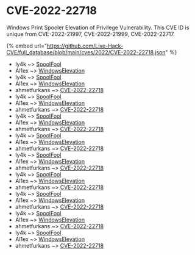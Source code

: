 # CVE-2022-22718

Windows Print Spooler Elevation of Privilege Vulnerability. This CVE ID is unique from CVE-2022-21997, CVE-2022-21999, CVE-2022-22717.

{% embed url="https://github.com/Live-Hack-CVE/full_database/blob/main/cves/2022/CVE-2022-22718.json" %}


* ly4k ~> [SpoolFool](https://www.alice-snow.ru/2022/database/cve-2022-22718/spoolfool-ly4k)
* Al1ex ~> [WindowsElevation](https://www.alice-snow.ru/2022/database/cve-2022-22718/windowselevation-al1ex)
* ly4k ~> [SpoolFool](https://www.alice-snow.ru/2022/database/cve-2022-22718/spoolfool-ly4k)
* Al1ex ~> [WindowsElevation](https://www.alice-snow.ru/2022/database/cve-2022-22718/windowselevation-al1ex)
* ahmetfurkans ~> [CVE-2022-22718](https://www.alice-snow.ru/2022/database/cve-2022-22718/cve-2022-22718-ahmetfurkans)
* ly4k ~> [SpoolFool](https://www.alice-snow.ru/2022/database/cve-2022-22718/spoolfool-ly4k)
* Al1ex ~> [WindowsElevation](https://www.alice-snow.ru/2022/database/cve-2022-22718/windowselevation-al1ex)
* ahmetfurkans ~> [CVE-2022-22718](https://www.alice-snow.ru/2022/database/cve-2022-22718/cve-2022-22718-ahmetfurkans)
* ly4k ~> [SpoolFool](https://www.alice-snow.ru/2022/database/cve-2022-22718/spoolfool-ly4k)
* Al1ex ~> [WindowsElevation](https://www.alice-snow.ru/2022/database/cve-2022-22718/windowselevation-al1ex)
* ahmetfurkans ~> [CVE-2022-22718](https://www.alice-snow.ru/2022/database/cve-2022-22718/cve-2022-22718-ahmetfurkans)
* ly4k ~> [SpoolFool](https://www.alice-snow.ru/2022/database/cve-2022-22718/spoolfool-ly4k)
* Al1ex ~> [WindowsElevation](https://www.alice-snow.ru/2022/database/cve-2022-22718/windowselevation-al1ex)
* ahmetfurkans ~> [CVE-2022-22718](https://www.alice-snow.ru/2022/database/cve-2022-22718/cve-2022-22718-ahmetfurkans)
* ly4k ~> [SpoolFool](https://www.alice-snow.ru/2022/database/cve-2022-22718/spoolfool-ly4k)
* Al1ex ~> [WindowsElevation](https://www.alice-snow.ru/2022/database/cve-2022-22718/windowselevation-al1ex)
* ahmetfurkans ~> [CVE-2022-22718](https://www.alice-snow.ru/2022/database/cve-2022-22718/cve-2022-22718-ahmetfurkans)
* ly4k ~> [SpoolFool](https://www.alice-snow.ru/2022/database/cve-2022-22718/spoolfool-ly4k)
* Al1ex ~> [WindowsElevation](https://www.alice-snow.ru/2022/database/cve-2022-22718/windowselevation-al1ex)
* ahmetfurkans ~> [CVE-2022-22718](https://www.alice-snow.ru/2022/database/cve-2022-22718/cve-2022-22718-ahmetfurkans)
* ly4k ~> [SpoolFool](https://www.alice-snow.ru/2022/database/cve-2022-22718/spoolfool-ly4k)
* Al1ex ~> [WindowsElevation](https://www.alice-snow.ru/2022/database/cve-2022-22718/windowselevation-al1ex)
* ahmetfurkans ~> [CVE-2022-22718](https://www.alice-snow.ru/2022/database/cve-2022-22718/cve-2022-22718-ahmetfurkans)
* ly4k ~> [SpoolFool](https://www.alice-snow.ru/2022/database/cve-2022-22718/spoolfool-ly4k)
* Al1ex ~> [WindowsElevation](https://www.alice-snow.ru/2022/database/cve-2022-22718/windowselevation-al1ex)
* ahmetfurkans ~> [CVE-2022-22718](https://www.alice-snow.ru/2022/database/cve-2022-22718/cve-2022-22718-ahmetfurkans)
* ly4k ~> [SpoolFool](https://www.alice-snow.ru/2022/database/cve-2022-22718/spoolfool-ly4k)
* Al1ex ~> [WindowsElevation](https://www.alice-snow.ru/2022/database/cve-2022-22718/windowselevation-al1ex)
* ahmetfurkans ~> [CVE-2022-22718](https://www.alice-snow.ru/2022/database/cve-2022-22718/cve-2022-22718-ahmetfurkans)